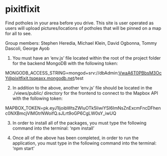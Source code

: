 # pixitfixit
Find potholes in your area before you drive. This site is user operated as users will upload pictures/locations of potholes that will be pinned on a map for all to see.

Group members: Stephen Heredia, Michael Klein, David Ogbonna, Tommy Dascoli, George Ayob

1.	You must have an ‘env.js’ file located within the root of the project folder for the backend MongoDB with the following token:

MONGODB_ACCESS_STRING=mongod+srv://dbAdmin:VwaA6T0PBbsM3OcY@pixitfixit.tsqeaxx.mongodb.net/test

2.	In addition to the above, another ‘env.js’ file should be located in the ./views/public/ directory for the frontend to connect to the Mapbox API with the following token:

MAPBOX_TOKEN=pk.eyJ1IjoibWtsZWluOTk5IiwiYSI6ImNsZnExcmFncDFhenc0NXBmcjVlMGtrNWoifQ.sJLrt9oGP6CgLW0sY_iwUQ

3.	In order to install all of the packages, you must type the following command into the terminal: ‘npm install’

4.	Once all of the above has been completed, in order to run the application, you must type in the following command into the terminal: ‘npm start’
